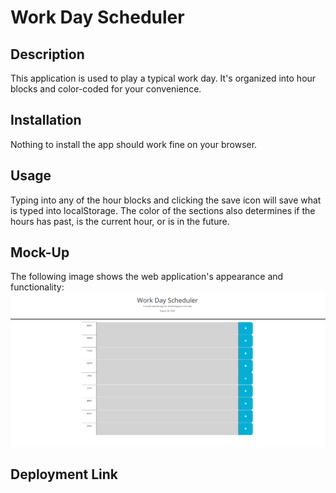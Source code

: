 # Work Day Scheduler

## Description

This application is used to play a typical work day. It's organized into hour blocks and color-coded for your convenience.

## Installation

Nothing to install the app should work fine on your browser.

## Usage

Typing into any of the hour blocks and clicking the save icon will save what is typed into localStorage. The color of the sections also determines if the hours has past, is the current hour, or is in the future.

## Mock-Up

The following image shows the web application's appearance and functionality: 
![This shows what home page will look like](./assets/images/project-preview.png)

## Deployment Link

